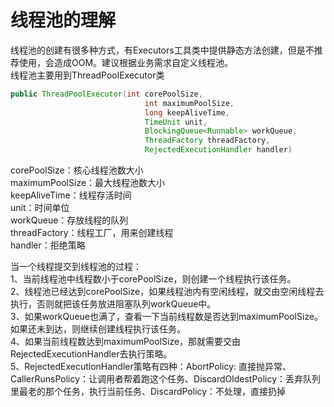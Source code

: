 # 线程池的理解
线程池的创建有很多种方式，有Executors工具类中提供静态方法创建，但是不推荐使用，会造成OOM。建议根据业务需求自定义线程池。  
线程池主要用到ThreadPoolExecutor类
```java
public ThreadPoolExecutor(int corePoolSize,
                              int maximumPoolSize,
                              long keepAliveTime,
                              TimeUnit unit,
                              BlockingQueue<Runnable> workQueue,
                              ThreadFactory threadFactory,
                              RejectedExecutionHandler handler)
```
corePoolSize：核心线程池数大小  
maximumPoolSize：最大线程池数大小  
keepAliveTime：线程存活时间  
unit：时间单位  
workQueue：存放线程的队列  
threadFactory：线程工厂，用来创建线程  
handler：拒绝策略  

当一个线程提交到线程池的过程：  
1、当前线程池中线程数小于corePoolSize，则创建一个线程执行该任务。  
2、线程池已经达到corePoolSize，如果线程池内有空闲线程，就交由空闲线程去执行，否则就把该任务放进阻塞队列workQueue中。  
3、如果workQueue也满了，查看一下当前线程数是否达到maximumPoolSize。如果还未到达，则继续创建线程执行该任务。  
4、如果当前线程数达到maximumPoolSize，那就需要交由RejectedExecutionHandler去执行策略。  
5、RejectedExecutionHandler策略有四种：AbortPolicy: 直接抛异常、CallerRunsPolicy：让调用者帮着跑这个任务、DiscardOldestPolicy：丢弃队列里最老的那个任务，执行当前任务、DiscardPolicy：不处理，直接扔掉
